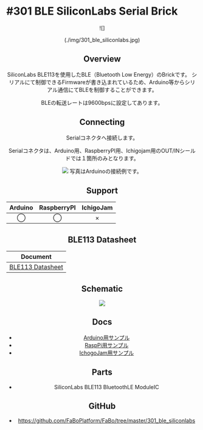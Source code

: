 # #301 BLE SiliconLabs Serial Brick

<center>![]

(./img/301_ble_siliconlabs.jpg)
<!--COLORME-->

## Overview
SiliconLabs BLE113を使用したBLE（Bluetooth Low Energy）のBrickです。
シリアルにて制御できるFirmwareが書き込まれているため、Arduino等からシリアル通信にてBLEを制御することができます。

BLEの転送レートは9600bpsに設定してあります。

## Connecting
Serialコネクタへ接続します。

Serialコネクタは、Arduino用、RaspberryPI用、Ichigojam用のOUT/INシールドでは１箇所のみとなります。

![](/img/300_serial/connect/301_ble_connect.jpg)
写真はArduinoの接続例です。

## Support
|Arduino|RaspberryPI|IchigoJam|
|:--:|:--:|:--:|
|◯|◯|×|

## BLE113 Datasheet
|Document|
|--|
|[BLE113 Datasheet](http://www.mouser.com/catalog/specsheets/Bluegiga_Technologies_BLE113_Datasheet.pdf)|

## Schematic
![](/img/301_ble_siliconlabs_sch.png)

## Docs

* [Arduino用サンプル](http://docs.fabo.io/fabo/arduino/brick_serial/301_brick_serial_ble.html)
* [RaspPi用サンプル](http://docs.fabo.io/fabo/rasppi/brick_serial/301_brick_serial_ble.html)
* [IchogoJam用サンプル](http://docs.fabo.io/fabo/ichigojam/brick_serial/301_brick_serial_ble.html)

## Parts
- SiliconLabs BLE113 BluetoothLE ModuleIC

## GitHub
- https://github.com/FaBoPlatform/FaBo/tree/master/301_ble_siliconlabs
